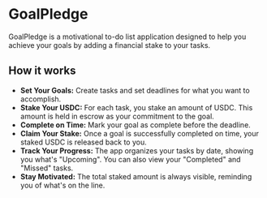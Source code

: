 # GoalPledge

GoalPledge is a motivational to-do list application designed to help you achieve your goals by adding a financial stake to your tasks.

## How it works

- **Set Your Goals:** Create tasks and set deadlines for what you want to accomplish.
- **Stake Your USDC:** For each task, you stake an amount of USDC. This amount is held in escrow as your commitment to the goal.
- **Complete on Time:** Mark your goal as complete before the deadline.
- **Claim Your Stake:** Once a goal is successfully completed on time, your staked USDC is released back to you.
- **Track Your Progress:** The app organizes your tasks by date, showing you what's "Upcoming". You can also view your "Completed" and "Missed" tasks.
- **Stay Motivated:** The total staked amount is always visible, reminding you of what's on the line.